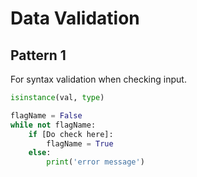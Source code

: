 # Data Validation

## Pattern 1

For syntax validation when checking input.

```python
isinstance(val, type)
```

```python
flagName = False
while not flagName:
    if [Do check here]:
        flagName = True
    else:
        print('error message')
```
